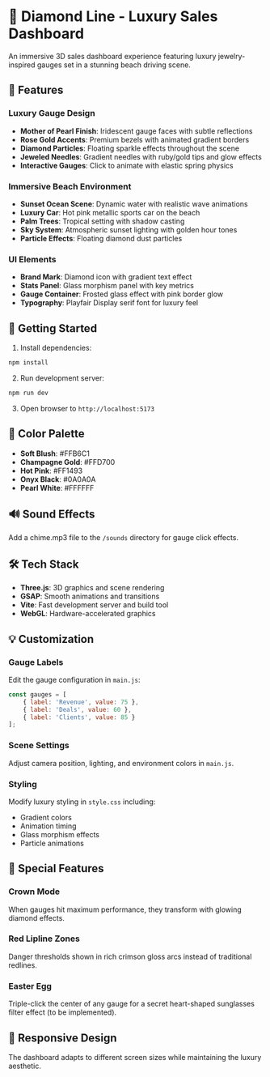 # 💎 Diamond Line - Luxury Sales Dashboard

An immersive 3D sales dashboard experience featuring luxury jewelry-inspired gauges set in a stunning beach driving scene.

## 🌟 Features

### Luxury Gauge Design
- **Mother of Pearl Finish**: Iridescent gauge faces with subtle reflections
- **Rose Gold Accents**: Premium bezels with animated gradient borders
- **Diamond Particles**: Floating sparkle effects throughout the scene
- **Jeweled Needles**: Gradient needles with ruby/gold tips and glow effects
- **Interactive Gauges**: Click to animate with elastic spring physics

### Immersive Beach Environment
- **Sunset Ocean Scene**: Dynamic water with realistic wave animations
- **Luxury Car**: Hot pink metallic sports car on the beach
- **Palm Trees**: Tropical setting with shadow casting
- **Sky System**: Atmospheric sunset lighting with golden hour tones
- **Particle Effects**: Floating diamond dust particles

### UI Elements
- **Brand Mark**: Diamond icon with gradient text effect
- **Stats Panel**: Glass morphism panel with key metrics
- **Gauge Container**: Frosted glass effect with pink border glow
- **Typography**: Playfair Display serif font for luxury feel

## 🚀 Getting Started

1. Install dependencies:
```bash
npm install
```

2. Run development server:
```bash
npm run dev
```

3. Open browser to `http://localhost:5173`

## 🎨 Color Palette
- **Soft Blush**: #FFB6C1
- **Champagne Gold**: #FFD700
- **Hot Pink**: #FF1493
- **Onyx Black**: #0A0A0A
- **Pearl White**: #FFFFFF

## 🔊 Sound Effects
Add a chime.mp3 file to the `/sounds` directory for gauge click effects.

## 🛠 Tech Stack
- **Three.js**: 3D graphics and scene rendering
- **GSAP**: Smooth animations and transitions
- **Vite**: Fast development server and build tool
- **WebGL**: Hardware-accelerated graphics

## 💡 Customization

### Gauge Labels
Edit the gauge configuration in `main.js`:
```javascript
const gauges = [
    { label: 'Revenue', value: 75 },
    { label: 'Deals', value: 60 },
    { label: 'Clients', value: 85 }
];
```

### Scene Settings
Adjust camera position, lighting, and environment colors in `main.js`.

### Styling
Modify luxury styling in `style.css` including:
- Gradient colors
- Animation timing
- Glass morphism effects
- Particle animations

## 🌈 Special Features

### Crown Mode
When gauges hit maximum performance, they transform with glowing diamond effects.

### Red Lipline Zones
Danger thresholds shown in rich crimson gloss arcs instead of traditional redlines.

### Easter Egg
Triple-click the center of any gauge for a secret heart-shaped sunglasses filter effect (to be implemented).

## 📱 Responsive Design
The dashboard adapts to different screen sizes while maintaining the luxury aesthetic.
